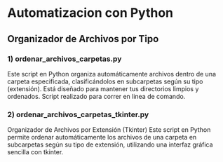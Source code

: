 #  Automatizacion con Python

## Organizador de Archivos por Tipo

### 1) ordenar_archivos_carpetas.py
Este script en Python organiza automáticamente archivos dentro de una carpeta especificada, clasificándolos en subcarpetas según su tipo (extensión). Está diseñado para mantener tus directorios limpios y ordenados.
Script realizado para correr en linea de comando.

### 2) ordenar_archivos_carpetas_tkinter.py
Organizador de Archivos por Extensión (Tkinter)
Este script en Python permite ordenar automáticamente los archivos de una carpeta en subcarpetas según su tipo de extensión, utilizando una interfaz gráfica sencilla con tkinter.
